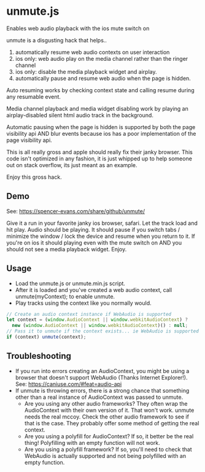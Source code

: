 # unmute.js
Enables web audio playback with the ios mute switch on

unmute is a disgusting hack that helps..
  1) automatically resume web audio contexts on user interaction
  2) ios only: web audio play on the media channel rather than the ringer channel
  3) ios only: disable the media playback widget and airplay.
  4) automatically pause and resume web audio when the page is hidden.
 
Auto resuming works by checking context state and calling resume during any resumable event.
 
Media channel playback and media widget disabling work by playing an airplay-disabled silent html audio track in the background.
 
Automatic pausing when the page is hidden is supported by both the page visibility api AND blur events because ios has a poor implementation of the page visibility api.
 
This is all really gross and apple should really fix their janky browser. This code isn't optimized in any fashion, it is just whipped up to help someone out on stack overflow, its just meant as an example.

Enjoy this gross hack.

## Demo
See: https://spencer-evans.com/share/github/unmute/

Give it a run in your favorite janky ios browser, safari. Let the track load and hit play. Audio should be playing. It should pause if you switch tabs / minimize the window / lock the device and resume when you return to it. If you're on ios it should playing even with the mute switch on AND you should not see a media playback widget. Enjoy.

## Usage
- Load the unmute.js or unmute.min.js script.
- After it is loaded and you've created a web audio context, call unmute(myContext); to enable unmute.
- Play tracks using the context like you normally would.

```javascript
// Create an audio context instance if WebAudio is supported
let context = (window.AudioContext || window.webkitAudioContext) ?
  new (window.AudioContext || window.webkitAudioContext)() : null;
// Pass it to unmute if the context exists... ie WebAudio is supported
if (context) unmute(context);
```

## Troubleshooting
- If you run into errors creating an AudioContext, you might be using a browser that doesn't support WebAudio (Thanks Internet Explorer!). See: https://caniuse.com/#feat=audio-api
- If unmute is throwing errors, there is a strong chance that something other than a real instance of AudioContext was passed to unmute. 
    - Are you using any other audio frameworks? They often wrap the AudioContext with their own version of it. That won't work. unmute needs the real mccoy. Check the other audio framework to see if that is the case. They probably offer some method of getting the real context.
    - Are you using a polyfill for AudioContext? If so, it better be the real thing! Polyfilling with an empty function will not work.
    - Are you using a polyfill framework? If so, you'll need to check that WebAudio is actually supported and not being polyfilled with an empty function.
